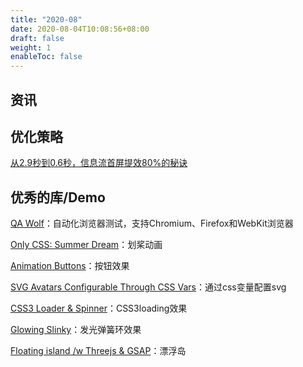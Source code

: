 ```yaml
---
title: "2020-08"
date: 2020-08-04T10:08:56+08:00
draft: false
weight: 1
enableToc: false
---
```


## 资讯


## 优化策略

[从2.9秒到0.6秒，信息流首屏提效80%的秘诀](https://mp.weixin.qq.com/s/dGO7cvhnr0cWdeu7O2v5Eg)


## 优秀的库/Demo

[QA Wolf](https://www.qawolf.com/)：自动化浏览器测试，支持Chromium、Firefox和WebKit浏览器

[Only CSS: Summer Dream](https://codepen.io/YusukeNakaya/pen/mdVZLmY?editors=1100)：划桨动画

[Animation Buttons](https://codepen.io/yuhomyan/pen/OJMejWJ)：按钮效果

[SVG Avatars Configurable Through CSS Vars](https://codepen.io/terabaud/pen/wvMZqGo?editors=1100)：通过css变量配置svg

[CSS3 Loader & Spinner](https://codepen.io/vineethtrv/pen/NWxZqMM)：CSS3loading效果

[Glowing Slinky](https://codepen.io/jkantner/pen/VweJYaq)：发光弹簧环效果

[Floating island /w Threejs & GSAP](https://codepen.io/kdbkapsere/pen/PoZVMjj)：漂浮岛
